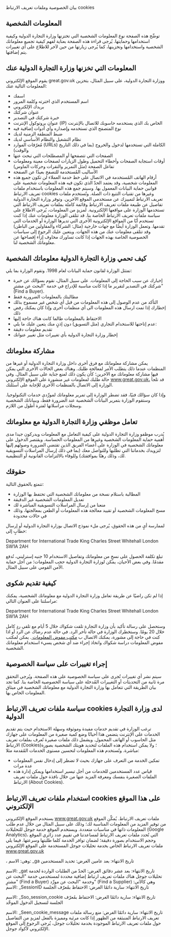 بيان الخصوصية وملفات تعريف الارتباط cookies
 ## المعلومات الشخصية
توضِّح هذه الصفحة نوع المعلومات الشخصية التي تختزنها وزارة التجارة الدولية وكيفية استخدامها وحمايتها.
يُرجى قراءة هذه الصفحة بعناية لفهم كيفية تجميع معلوماتك الشخصية واستخدامها وتخزينها، كما يُرجى زيارتها من حين لآخر للاطلاع على أي تغييرات يتم إضافتها.
## المعلومات التي تخزنها وزارة التجارة الدولية عنك
يقوم الموقع الإلكتروني great.gov.uk ووزارة التجارة الدولية، على سبيل المثال، بتخزين المعلومات التالية عنك:
- اسمك
- اسم المستخدم الذي اخترته وكلمة المرور
- بريدك الإلكتروني
- عنوان شركتك
- خبرة شركتك في التصدير
- عنوان بروتوكول الإنترنت (IP) الخاص بك الذي يستخدمه حاسوبك للاتصال بالإنترنت
- نوع المتصفح الذي تستخدمه وإصداره وأي أدوات إضافية فيه
- ضبط المنطقة الزمنية لديك
- نظام التشغيل والنظام الأساسي لديك
- مُعرّفات الموارد (URLs) الكاملة التي تستخدمها لدخول والخروج (بما في ذلك التاريخ والوقت)
- الصفحات التي تتصفحها أو المصطلحات التي تبحث عنها
- أوقات استجابة الصفحات وأخطاء التحميل وطول الزيارات لصفحات معينة ومعلومات تفاعل الصفحة (مثل التمرير والنقرات وحركات الماوس)
- الأساليب المُستخدمة للتصفح بعيدًا عن الصفحة
- أرقام الهاتف المُستخدمة في الاتصال على خط خدمة العملاء
لن تكون جميع هذه المعلومات شخصية، وقد يعتمد الحدّ الذي تكون فيه هذه المعلومات شخصية على قوانين حماية البيانات المعمول بها.
وسيتم جمع هذه المعلومات باستخدام ملفات تعريف الارتباط cookies وغيرها من تقنيات التتبع ذات الصلة. وتُستخدم ملفات تعريف الارتباط لتمييزك عن مستخدمي الموقع الآخرين. وتوفر وزارة التجارة الدولية تفاصيل عن طبيعة ملفات تعريف الارتباط وقائمة كاملة بملفات تعريف الارتباط التي تستخدمها الوزارة على مواقعها الإلكترونية. لمزيدٍ من المعلومات، يُرجى الاطلاع على سياسة ملفات تعريف الارتباط الخاصة بنا.
قد تتلقى الوزارة معلومات عنك إذا كنت تستخدم أيًا من المواقع الإلكترونية الأخرى التي تديرها الوزارة أو الخدمات التي تقدمها. وتعمل الوزارة أيضًا مع جهات خارجية (مثال: الشركاء والمقاولين من الباطن) وقد تتلقى معلومات عنك من هذه الجهات. ويتعين عليك الرجوع إلى سياسات الخصوصية الخاصة بهذه الجهات إذا كانت تساورك مخاوف إزاء إفصاحها عن معلوماتك الشخصية لنا.
## كيف تحمي وزارة التجارة الدولية معلوماتك الشخصية
تمتثل الوزارة لقانون حماية البيانات لعام 1998.
وتقوم الوزارة بما يلي:
- إخبارك عن سبب الحاجة إلى المعلومات. على سبيل المثال، نقوم بسؤالك عن خبرة شركتك في التصدير لتقرير ما إذا كانت مناسبة للإدراج في خدمة "البحث عن مشترٍ" (Find a Buyer).
- مطالبتك بالمعلومات الضرورية فقط
- التأكد من عدم الوصول إلى هذه المعلومات من قبل أي شخص غير مسموح بذلك
- إخطارك إذا تمت ارسال هذه المعلومات الى أي منظمات أخرى وإذا كان يمكنك رفض ذلك
- الاحتفاظ بالمعلومات طالما كانت هناك حاجة إليها
- عدم إتاحتها للاستخدام التجاري (مثل التسويق) دون إذنٍ منك
يتعين عليك ما يلي:
- تقديم معلومات دقيقة
- إخطار وزارة التجارة الدولية بأي تغييرات مثل تغيير عنوانك
## مشاركة معلوماتك
يمكن مشاركة معلوماتك مع فرق أخرى داخل وزارة التجارة الدولية أو غيرها من المنظمات عندما ذلك يتطلب الأمر لمعالجة طلبك.
وهناك بعض الحالات الأخرى التي يمكن فيها مشاركة معلوماتك مع الآخرين؛ كأن يكون ذلك لمنع جناية على سبيل المثال.
وفي حالة طلبك لمعلومات غير منشورة على الموقع الإلكتروني www.great.gov.uk، قد تلجأ الوزارة إلى الاتصال بالمنظمات الأخرى للإجابة على أسئلتك.

وإذا كان سؤالك فنيًا، فقد تضطر الوزارة إلى تمرير معلوماتك لمورِّدي خدمات التكنولوجيا. وستقوم الوزارة بتمرير البيانات الشخصية عند الضرورة فقط، وببياناتك الشخصية وسجلات مراسلاتها لفترة أطول من اللازم.

## تعامل موظفي وزارة التجارة الدولية مع معلوماتك

يُدرب موظفو وزارة التجارة الدولية على كيفية التعامل مع المعلومات ويدركون جيدا مدى أهمية حماية المعلومات الشخصية وغيرها من المعلومات الحساسة.
ويقتصر الدخول على معلوماتك الشخصية في الوزارة على أعضاء الفريق الذين تقتضي الضرورة وصولهم إليها لتزويدك بخدماتنا التي تطلبها وللتواصل معك (بما في ذلك إرسال المراسلات التسويقية لك، وذلك رهنًا بموافقتك) وللوفاء بالالتزامات القانونية أو التنظيمية.

## حقوقك

تتمتع بالحقوق التالية:
- المطالبة باستلام نسخة من معلوماتك الشخصية التي تحتفظ بها الوزارة
- تعديل المعلومات الشخصية غير الدقيقة
- منعنا من إرسال المراسلات التسويقية المباشرة لك
- مسح المعلومات الشخصية أو تقييد معالجة هذه المعلومات أو الطعن بمعالجتها، وذلك في حالات محدودة

لممارسة أيٍ من هذه الحقوق، يُرجى ملء نموذج الاتصال بوزارة التجارة الدولية أو إرسال خطابٍ إلى:

Department for International Trade
King Charles Street
Whitehall
London
SW1A 2AH

تبلغ تكلفة الحصول على نسخٍ من معلوماتك وتفاصيل الاستخدام 10 جنيه إسترليني، تُدفع مقدمًا.
وفي بعض الأحيان، يمكن لوزارة التجارة الدولية حجب المعلومات؛ من أجل حماية الأمن القومي على سبيل المثال.

## كيفية تقديم شكوى
إذا لم تكن راضيًا عن طريقة تعامل وزارة التجارة الدولية مع معلوماتك الشخصية، يمكنك مراسلتنا على العنوان التالي:

Department for International Trade
King Charles Street
Whitehall
London
SW1A 2AH

وستحصل على رسالة تأكيد بأن وزارة التجارة تلقت شكواك خلال 5 أيام مع تلقي ردٍ كامل خلال 20 يومًا. وستخطرك الوزارة في حالة تأخر الرد.
في حالة عدم رضاك عن الرد أو اذا كنت في حاجة إلى مشورة، يمكنك الاتصال ب [مكتب مفوض المعلومات ](https://ico.org.uk/concerns/getting/).
يمكن لمكتب مفوض المعلومات دراسة شكواك واتخاذ إجراء ضد أي شخص يسيء استخدام معلوماتك الشخصية.
## إجراء تغييرات على سياسة الخصوصية
سيتم نشر أي تغييرات تُجرى على سياسة الخصوصية على هذه الصفحة. ويُرجى التحقق مرة ثانية من التحديثات أو التغييرات المُدخلة على سياسة الخصوصية الخاصة بنا.
كما تجد بيان  الطريقة التي تتعامل بها وزارة التجارة الدولية مع معلوماتك الشخصية في ميثاق المعلومات الخاص بها.
## سياسة ملفات تعريف الارتباط cookies لدى وزارة التجارة الدولية
ترغب الوزارة في تقديم خدمات مفيدة وموثوقة وسهلة الاستخدام حيث يتم تقديم الخدمات على الإنترنت يتضمن هذا أحيانًا وضع كمية صغيرة من المعلومات على جهازك مثل الحاسوب أو الهاتف المحمول.
ويشمل ذلك ملفات صغيرة تُعرف بملفات تعريف الارتباط (Cookies)؛ ولا يمكن استخدام هذه الملفات لتحديد هويتك الشخصية بصورة مباشرة. وتُستخدم هذه المعلومات لتحسين مستوى الخدمات المُقدمة مثلا:
- تمكين الخدمة من التعرف على جهازك بحيث لا تضطر إلى إدخال نفس المعلومات عدة مرات
- قياس عدد المستخدمين للخدمات من أجل تيسير استخدامها 
ويمكن إدارة هذه الملفات الصغيرة بنفسك ومعرفة المزيد عنها من خلال نافذة حول ملفات تعريف الارتباط (About Cookies).


## استخدام ملفات تعريف الارتباط cookies على هذا الموقع الإلكتروني
يستخدم الموقع الإلكتروني www.great.gov.uk ملفات تعريف الارتباط. يُمكِّن الموقع من توفير المزيد من المعلومات المناسبة لك؛ وذلك على سبيل المثال من خلال عدم طلب المعلومات ذاتها في مناسبات متعددة.
ويستخدم الموقع خدمة جوجل للتحليلات (Google Analytics)، التي تُحدد ملفات تعريف الارتباط لمساعدتنا في تقييم عدد زائري الموقع وحجم الاستخدام بصورة دقيقة؛ لضمان توافر الخدمة كلما طلبتها وسرعتها.
فيما يلي ملفات تعريف الارتباط الخاص بخدمة تحليلات جوجل المستخدمة على الموقع الإلكتروني www.great.gov.uk

، وهي:
الاسم: _ga
تاريخ الانتهاء: بعد عامين
الغرض: تحديد المستخدمين

الاسم: _gat
تاريخ الانتهاء: بعد عشر دقائق
الغرض: الحدّ من الطلبات الواردة لخدمة تحليلات جوجل
هناك ملفات تعريف ارتباط إضافية محددة لمستخدمي خدمة "البحث عن مشترٍ" (Find a Buyer) وخدمة "البحث عن مورِّد" (Find a Supplier) وهي كالآتي:
الاسم: _SessionID
تاريخ الانتهاء: سارية دائمًا
الغرض: الاحتفاظ بمُعرّف الجلسة

الاسم: _Sso_session_cookie
تاريخ الانتهاء: سارية دائمًا
الغرض: الاحتفاظ بمُعرّف الجلسة لتسجيل الدخول الموحَّد

الاسم: _Seen_cookie_message
تاريخ الانتهاء: سارية دائمًا
الغرض: منع رسالة ملفات تعريف الارتباط المنبثقة من الظهور إذا كانت مرئية ومميزة بالفعل
لمزيدٍ من التفاصيل حول ملفات تعريف الارتباط الموجودة بخدمة تحليلات جوجل، يُرجى الرجوع إلى الموقع الإلكتروني لأكواد جوجل.
